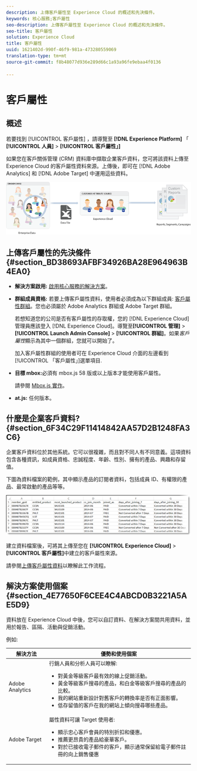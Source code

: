 ```yaml
---
description: 上傳客戶屬性至 Experience Cloud 的概述和先決條件。
keywords: 核心服務;客戶屬性
seo-description: 上傳客戶屬性至 Experience Cloud 的概述和先決條件。
seo-title: 客戶屬性
solution: Experience Cloud
title: 客戶屬性
uuid: 1621402d-990f-46f9-981a-473280559069
translation-type: tm+mt
source-git-commit: f8b48077d936e289d66c1a93a96fe9ebaa4f0136

---
```



# 客戶屬性

## 概述

若要找到 [!UICONTROL 客戶屬性] ，請導覽至 **[!DNL Experience Platform]** 「 **[!UICONTROL 人員]** &gt; **[!UICONTROL 客戶屬性」]**

如果您在客戶關係管理 (CRM) 資料庫中擷取企業客戶資料，您可將該資料上傳至 Experience Cloud 的客戶屬性資料來源。上傳後，即可在 [!DNL Adobe Analytics] 和 [!DNL Adobe Target] 中運用這些資料。

![](assets/custom_reports.png)

## 上傳客戶屬性的先決條件 {#section_BD38693AFBF34926BA28E964963B4EA0}


* **解決方案啟用:** [啟用核心服務的解決方案](../core-services/core-services.md#concept_07ED1D5C64234E77976E6D572E78FB9C)。

* **群組成員資格:** 若要上傳客戶屬性資料，使用者必須成為以下群組成員:   [客戶屬性群組](../admin-getting-started/admin-getting-started.md#task_3295A85536BF48899A1AB40D207E77E9)。您也必須屬於 Adobe Analytics 群組或 Adobe Target 群組。

   若想知道您的公司是否有客戶屬性的存取權，您的 [!DNL Experience Cloud] 管理員應該登入 [!DNL Experience Cloud]。導覽至&#x200B;**[!UICONTROL 管理]** &gt; **[!UICONTROL Launch Admin Console]** &gt; **[!UICONTROL 群組]**。如果&#x200B;*客戶屬性*&#x200B;顯示為其中一個群組，您就可以開始了。

   加入客戶屬性群組的使用者可在 Experience Cloud 介面的左邊看到[!UICONTROL 「客戶屬性」]選單項目.

* **目標 mbox:**&#x200B;必須有 mbox.js 58 版或以上版本才能使用客戶屬性。


   請參閱 [Mbox.js 實作](https://marketing.adobe.com/resources/help/en_US/target/ov/t_mbox_download.html)。

* **at.js:** 任何版本。




## 什麼是企業客戶資料? {#section_6F34C29F11414842AA57D2B1248FA3C6}

企業客戶資料位於其他系統。它可以很複雜，而且對不同人有不同意義。這項資料包含各種資訊，如成員資格、忠誠程度、年齡、性別、擁有的產品、興趣和存留值。

下圖為資料檔案的範例，其中顯示產品的訂閱者資料，包括成員 ID、有權限的產品、最常啟動的產品等等。

![](assets/01_crs_usecase.png)

建立資料檔案後，可將其上傳至您在 **[!UICONTROL Experience Cloud]** &gt; **[!UICONTROL 客戶屬性]**&#x200B;中建立的客戶屬性來源。

請參閱[上傳客戶屬性資料](../attributes/t-crs-usecase.md#task_BCC327B2A0EF4A1BBB2934013AB92B78)以瞭解此工作流程。

## 解決方案使用個案 {#section_4E77650F6CEE4C4ABCD0B3221A5AE5D9}

資料放在 Experience Cloud 中後，您可以自訂資料、在解決方案間共用資料，並用於報告、區隔、活動與促銷活動。

例如:

| 解決方法 | 優勢和使用個案 |
|--- |--- |
| Adobe Analytics  | 行銷人員和分析人員可以瞭解:<ul><li>對黃金等級客戶最有效的線上促銷活動。</li><li>黃金等級客戶搜尋的產品，和白金等級客戶搜尋的產品的比較。</li><li>我的網站重新設計對舊客戶的轉換率是否有正面影響。</li><li>低存留值的客戶在我的網站上傾向搜尋哪些產品。</li></ul> |
| Adobe Target | 屬性資料可讓 Target 使用者:<ul><li>顯示忠心客戶會員的特別折扣和優惠。</li><li>推薦更昂貴的產品給豪華客戶。</li><li>對於已接收電子郵件的客戶，顯示通常保留給電子郵件註冊的向上銷售優惠</li></ul> |
